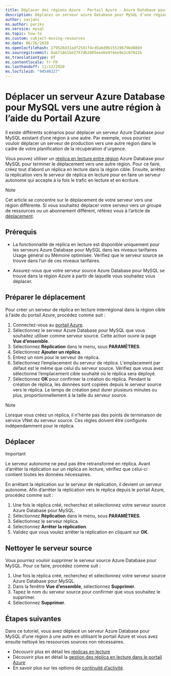 ```yaml
---
title: Déplacer des régions Azure - Portail Azure - Azure Database pour MySQL
description: Déplacez un serveur azure Database pour MySQL d’une région Azure vers une autre à l’aide d’un réplica en lecture et du Portail Azure.
author: savjani
ms.author: pariks
ms.service: mysql
ms.topic: how-to
ms.custom: subject-moving-resources
ms.date: 06/26/2020
ms.openlocfilehash: 279526d31adf25d1f4cd5a6d9b15519679bd88b9
ms.sourcegitcommit: 6ab718e1be2767db2605eeebe974ee9e2c07022b
ms.translationtype: HT
ms.contentlocale: fr-FR
ms.lasthandoff: 11/12/2020
ms.locfileid: "94540227"
---
```

# <a name="move-an-azure-database-for-mysql-server-to-another-region-by-using-the-azure-portal"></a>Déplacer un serveur Azure Database pour MySQL vers une autre région à l’aide du Portail Azure

Il existe différents scénarios pour déplacer un serveur Azure Database pour MySQL existant d’une région à une autre. Par exemple, vous pourriez vouloir déplacer un serveur de production vers une autre région dans le cadre de votre planification de la récupération d'urgence.

Vous pouvez utiliser un [réplica en lecture entre région](concepts-read-replicas.md#cross-region-replication) Azure Database pour MySQL pour terminer le déplacement vers une autre région. Pour ce faire, créez tout d’abord un réplica en lecture dans la région cible. Ensuite, arrêtez la réplication vers le serveur de réplica en lecture pour en faire un serveur autonome qui accepte à la fois le trafic en lecture et en écriture. 

> [!NOTE]
> Cet article se concentre sur le déplacement de votre serveur vers une région différente. Si vous souhaitez déplacer votre serveur vers un groupe de ressources ou un abonnement différent, référez vous à l’article de [déplacement](../azure-resource-manager/management/move-resource-group-and-subscription.md). 

## <a name="prerequisites"></a>Prérequis

- La fonctionnalité de réplica en lecture est disponible uniquement pour les serveurs Azure Database pour MySQL dans les niveaux tarifaires Usage général ou Mémoire optimisée. Vérifiez que le serveur source se trouve dans l’un de ces niveaux tarifaires.

- Assurez-vous que votre serveur source Azure Database pour MySQL se trouve dans la région Azure à partir de laquelle vous souhaitez vous déplacer.

## <a name="prepare-to-move"></a>Préparer le déplacement

Pour créer un serveur de réplica en lecture interrégional dans la région cible à l’aide du portail Azure, procédez comme suit :

1. Connectez-vous au [portail Azure](https://portal.azure.com/).
1. Sélectionnez le serveur Azure Database pour MySQL que vous souhaitez utiliser comme serveur source. Cette action ouvre la page **Vue d’ensemble**.
1. Sélectionnez **Réplication** dans le menu, sous **PARAMÈTRES**.
1. Sélectionnez **Ajouter un réplica**.
1. Entrez un nom pour le serveur de réplica.
1. Sélectionnez l’emplacement du serveur de réplica. L'emplacement par défaut est le même que celui du serveur source. Vérifiez que vous avez sélectionné l’emplacement cible souhaité où le réplica sera déployé.
1. Sélectionnez **OK** pour confirmer la création du réplica. Pendant la création de réplica, les données sont copiées depuis le serveur source vers le réplica. Le temps de création peut durer plusieurs minutes ou plus, proportionnellement à la taille du serveur source.

>[!NOTE]
> Lorsque vous créez un réplica, il n'hérite pas des points de terminaison de service VNet du serveur source. Ces règles doivent être configurés indépendamment pour le réplica.

## <a name="move"></a>Déplacer

> [!IMPORTANT]
> Le serveur autonome ne peut pas être retransformé en réplica.
> Avant d’arrêter la réplication sur un réplica en lecture, vérifiez que celui-ci contient toutes les données nécessaires.

En arrêtant la réplication sur le serveur de réplication, il devient un serveur autonome. Afin d’arrêter la réplication vers le réplica depuis le portail Azure, procédez comme suit :

1. Une fois le réplica créé, recherchez et sélectionnez votre serveur source Azure Database pour MySQL. 
1. Sélectionnez **Réplication** dans le menu, sous **PARAMÈTRES**.
1. Sélectionnez le serveur réplica.
1. Sélectionnez **Arrêter la réplication**.
1. Validez que vous voulez arrêter la réplication en cliquant sur **OK**.

## <a name="clean-up-source-server"></a>Nettoyer le serveur source

Vous pourriez vouloir supprimer le serveur source Azure Database pour MySQL. Pour ce faire, procédez comme suit :

1. Une fois le réplica créé, recherchez et sélectionnez votre serveur source Azure Database pour MySQL.
1. Dans la fenêtre **Vue d’ensemble**, sélectionnez **Supprimer**.
1. Tapez le nom du serveur source pour confirmer que vous souhaitez le supprimer.
1. Sélectionnez **Supprimer**.

## <a name="next-steps"></a>Étapes suivantes

Dans ce tutoriel, vous avez déplacé un serveur Azure Database pour MySQL d’une région à une autre en utilisant le portail Azure et vous avez ensuite nettoyé les ressources sources non nécessaires. 

- Découvrir plus en détail les [réplicas en lecture](concepts-read-replicas.md)
- Découvrir plus en détail la [gestion des réplica en lecture dans le portail Azure](howto-read-replicas-portal.md)
- En savoir plus sur les options de [continuité d’activité](concepts-business-continuity.md).